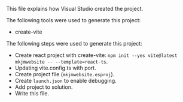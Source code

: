 This file explains how Visual Studio created the project.

The following tools were used to generate this project:
- create-vite

The following steps were used to generate this project:
- Create react project with create-vite: `npm init --yes vite@latest mkjmwebsite -- --template=react-ts`.
- Updating vite.config.ts with port.
- Create project file (`mkjmwebsite.esproj`).
- Create `launch.json` to enable debugging.
- Add project to solution.
- Write this file.
